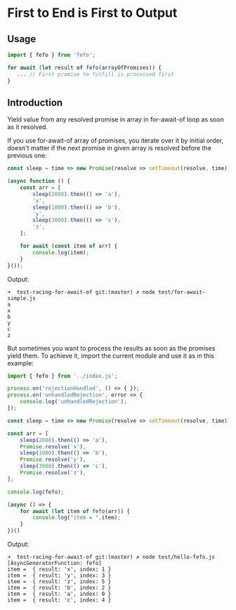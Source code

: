 # First to End is First to Output

## Usage

```js
import { fefo } from 'fefo';

for await (let result of fefo(arrayOfPromises)) {
   ... // First promise to fulfill is processed first 
}
```

## Introduction

Yield value from any resolved promise in array in for-await-of loop as soon as it resolved.

If you use for-await-of array of promises, you iterate over it by initial order, doesn't matter if the next promise in given array is resolved before the previous one:

```javascript
const sleep = time => new Promise(resolve => setTimeout(resolve, time));

(async function () {
    const arr = [
        sleep(2000).then(() => 'a'),
        'x',
        sleep(1000).then(() => 'b'),
        'y',
        sleep(3000).then(() => 'c'),
        'z',
    ];

    for await (const item of arr) {
        console.log(item);
    }
}());
```

Output:

```
➜  test-racing-for-await-of git:(master) ✗ node test/for-await-simple.js
a
x
b
y
c
z
```

But sometimes you want to process the results as soon as the promises yield them. To achieve it, import the current module and use it as in this example:

```javascript
import { fefo } from '../index.js';

process.on('rejectionHandled', () => { });
process.on('unhandledRejection', error => {
    console.log('unhandledRejection');
});

const sleep = time => new Promise(resolve => setTimeout(resolve, time));

const arr = [
    sleep(2000).then(() => 'a'),
    Promise.resolve('x'),
    sleep(1000).then(() => 'b'),
    Promise.resolve('y'),
    sleep(3000).then(() => 'c'),
    Promise.resolve('z'),
];

console.log(fefo);

(async () => {
    for await (let item of fefo(arr)) {
        console.log("item = ",item);
    }
})()
```

Output:

```
➜  test-racing-for-await-of git:(master) ✗ node test/hello-fefo.js
[AsyncGeneratorFunction: fefo]
item =  { result: 'x', index: 1 }
item =  { result: 'y', index: 3 }
item =  { result: 'z', index: 5 }
item =  { result: 'b', index: 2 }
item =  { result: 'a', index: 0 }
item =  { result: 'c', index: 4 }
```

